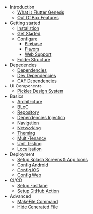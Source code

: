 - Introduction
  - [What is Flutter Genesis](./docs/starting/introduction.md)
  - [Out Of Box Features]()
- Getting started
  - [Installation](./docs/starting/installation.md)
  - [Get Started](./docs/starting/get_started.md)
  - [Configure]()
     - [Firebase]()
     - [Flavors]()
     - [Web Support]()
  - [Folder Structure]()
- Depedencies
   - [Dependencies](./docs/dependencies/dependencies.md)
   - [Dev Dependencies](./docs/dependencies/dev_dependencies.md)
   - [CAF Dependencies](./docs/dependencies/caf_dependencies.md)
- UI Components
  - [Pickles Design System]()
- Basics
  - [Architecture]()
   - [BLoC]()
   - [Repository]()
   - [Dependencies Injection]()
  - [Navigation]()
  - [Networking]()
  - [Theming]()
  - [Multi-Tenancy]()
  - [Unit Testing]()
  - [Localisation]()
- Deployment
  - [Setup Splash Screens & App Icons]()
  - [Config Android]()
  - [Config iOS]()
  - [Config Web]()
- CI/CD
  - [Setup Fastlane]()
  - [Setup GitHub Action]()
- Advanced
  - [MakeFile Command](./docs/misc/makefile_cmd.md)
  - [Hide Generated File](./docs/misc/hide_generated_file.md)